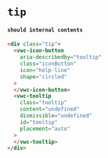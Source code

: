 # `tip`

#### `should internal contents`

```html
<div class="tip">
  <vwc-icon-button
    aria-describedby="tooltip"
    class="iconButton"
    icon="help-line"
    shape="circled"
  >
  </vwc-icon-button>
  <vwc-tooltip
    class="tooltip"
    content="undefined"
    dismissible="undefined"
    id="tooltip"
    placement="auto"
  >
  </vwc-tooltip>
</div>

```


